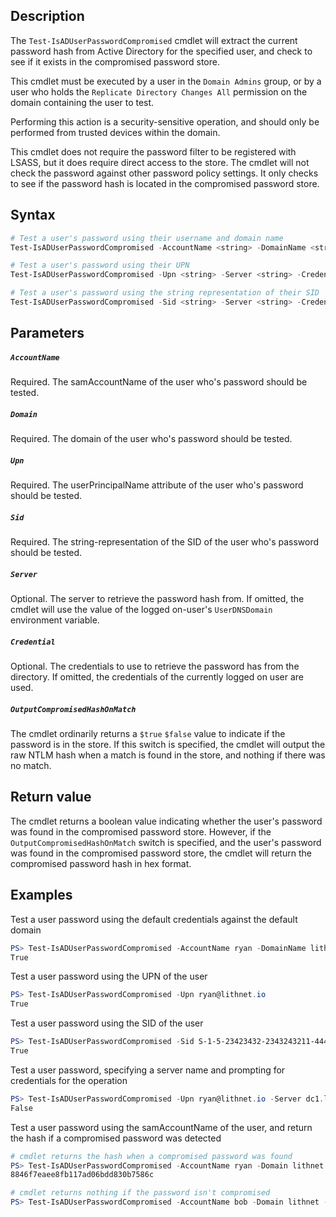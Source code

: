 ## Description
The ```Test-IsADUserPasswordCompromised``` cmdlet will extract the current password hash from Active Directory for the specified user, and check to see if it exists in the compromised password store. 

This cmdlet must be executed by a user in the `Domain Admins` group, or by a user who holds the `Replicate Directory Changes All` permission on the domain containing the user to test. 

Performing this action is a security-sensitive operation, and should only be performed from trusted devices within the domain. 

This cmdlet does not require the password filter to be registered with LSASS, but it does require direct access to the store. The cmdlet will not check the password against other password policy settings. It only checks to see if the password hash is located in the compromised password store.

## Syntax
```powershell
# Test a user's password using their username and domain name
Test-IsADUserPasswordCompromised -AccountName <string> -DomainName <string> -Server <string> -Credential <PSCredential> [-OutputCompromisedHashOnMatch]

# Test a user's password using their UPN
Test-IsADUserPasswordCompromised -Upn <string> -Server <string> -Credential <PSCredential> [-OutputCompromisedHashOnMatch]

# Test a user's password using the string representation of their SID
Test-IsADUserPasswordCompromised -Sid <string> -Server <string> -Credential <PSCredential> [-OutputCompromisedHashOnMatch]
```

## Parameters
##### `AccountName`
Required. The samAccountName of the user who's password should be tested.

##### `Domain`
Required. The domain of the user who's password should be tested.

##### `Upn`
Required. The userPrincipalName attribute of the user who's password should be tested.

##### `Sid`
Required. The string-representation of the SID of the user who's password should be tested.

##### `Server`
Optional. The server to retrieve the password hash from. If omitted, the cmdlet will use the value of the logged on-user's `UserDNSDomain` environment variable.

##### `Credential`
Optional. The credentials to use to retrieve the password has from the directory. If omitted, the credentials of the currently logged on user are used.

##### `OutputCompromisedHashOnMatch`
The cmdlet ordinarily returns a `$true` `$false` value to indicate if the password is in the store. If this switch is specified, the cmdlet will output the raw NTLM hash when a match is found in the store, and nothing if there was no match.

## Return value
The cmdlet returns a boolean value indicating whether the user's password was found in the compromised password store. 
However, if the `OutputCompromisedHashOnMatch` switch is specified, and the user's password was found in the compromised password store, the cmdlet will return the compromised password hash in hex format.

## Examples
Test a user password using the default credentials against the default domain
```powershell
PS> Test-IsADUserPasswordCompromised -AccountName ryan -DomainName lithnet
True
```

Test a user password using the UPN of the user
```powershell
PS> Test-IsADUserPasswordCompromised -Upn ryan@lithnet.io
True
```

Test a user password using the SID of the user
```powershell
PS> Test-IsADUserPasswordCompromised -Sid S-1-5-23423432-2343243211-44423
True
```

Test a user password, specifying a server name and prompting for credentials for the operation
```powershell
PS> Test-IsADUserPasswordCompromised -Upn ryan@lithnet.io -Server dc1.lithnet.local -Credentials (Get-Credential)
False
```

Test a user password using the samAccountName of the user, and return the hash if a compromised password was detected
```powershell
# cmdlet returns the hash when a compromised password was found
PS> Test-IsADUserPasswordCompromised -AccountName ryan -Domain lithnet -OutputCompromisedHashOnMatch
8846f7eaee8fb117ad06bdd830b7586c

# cmdlet returns nothing if the password isn't compromised
PS> Test-IsADUserPasswordCompromised -AccountName bob -Domain lithnet -OutputCompromisedHashOnMatch
```






